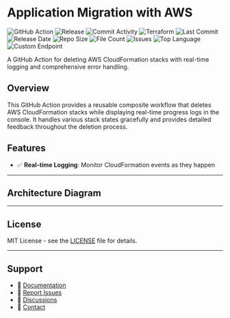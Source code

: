 # Application Migration with AWS

![GitHub Action](https://img.shields.io/badge/GitHub-Action-blue?logo=github)&nbsp;![Release](https://github.com/subhamay-bhattacharyya/3203-migration-tf/actions/workflows/release.yaml/badge.svg)&nbsp;![Commit Activity](https://img.shields.io/github/commit-activity/t/subhamay-bhattacharyya/3203-migration-tf)&nbsp;![Terraform](https://img.shields.io/badge/AWS-Terraform-orange?logo=amazonaws)&nbsp;![Last Commit](https://img.shields.io/github/last-commit/subhamay-bhattacharyya/3203-migration-tf)&nbsp;![Release Date](https://img.shields.io/github/release-date/subhamay-bhattacharyya/3203-migration-tf)&nbsp;![Repo Size](https://img.shields.io/github/repo-size/subhamay-bhattacharyya/3203-migration-tf)&nbsp;![File Count](https://img.shields.io/github/directory-file-count/subhamay-bhattacharyya/3203-migration-tf)&nbsp;![Issues](https://img.shields.io/github/issues/subhamay-bhattacharyya/3203-migration-tf)&nbsp;![Top Language](https://img.shields.io/github/languages/top/subhamay-bhattacharyya/3203-migration-tf)&nbsp;![Custom Endpoint](https://img.shields.io/endpoint?url=https://gist.githubusercontent.com/bsubhamay/a554179c18e3f0abbdef7e20dbc4009c/raw/3203-migration-tf.json?)


A GitHub Action for deleting AWS CloudFormation stacks with real-time logging and comprehensive error handling.

## Overview

This GitHub Action provides a reusable composite workflow that deletes AWS CloudFormation stacks while displaying real-time progress logs in the console. It handles various stack states gracefully and provides detailed feedback throughout the deletion process.

## Features

- ✅ **Real-time Logging**: Monitor CloudFormation events as they happen

---

## Architecture Diagram


---

## License

MIT License - see the [LICENSE](LICENSE) file for details.

---

## Support

- 📖 [Documentation](https://github.com/subhamay-bhattacharyya/3203-migration-tf/wiki)
- 🐛 [Report Issues](https://github.com/subhamay-bhattacharyya/3203-migration-tf/issues)
- 💬 [Discussions](https://github.com/subhamay-bhattacharyya/3203-migration-tf/discussions)
- 📧 [Contact](mailto:support@subhamay.aws@gmail.com)